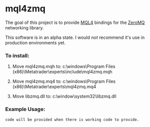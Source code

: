 # mql4zmq

The goal of this project is to provide [MQL4](http://docs.mql4.com/ "MQL4 documentation homepage.") bindings for the [ZeroMQ](http://zeromq.org/ "ZeroMQ homepage.") networking library. 

This software is in an alpha state. I would <i>not</i> recommend it's use in production environments yet.

### To install:

1. Move mql4zmq.mqh to: c:\windows\Program Files (x86)\Metatrader\experts\include\mql4zmq.mqh

2. Move mql4zmq.mq4 to: c:\windows\Program Files (x86)\Metatrader\experts\mql4zmq.mq4

3. Move libzmq.dll  to: c:\window\system32\libzmq.dll

### Example Usage:

`code will be provided when there is working code to provide.`